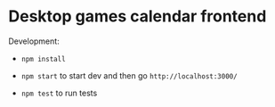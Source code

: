 Desktop games calendar frontend
=================

Development:

- `npm install`

- `npm start` to start dev and then go `http://localhost:3000/`

- `npm test` to run tests


